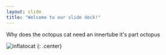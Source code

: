 ```yaml
---
layout: slide
title: "Welcome to our slide deck!"
---
```


Why does the octopus cat need an innertube it's part octopus

![inflatocat](https://octodex.github.com/images/inflatocat.png)
{: .center}
